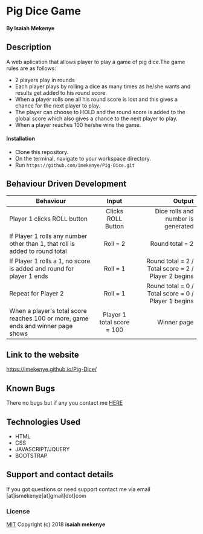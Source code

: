 # Pig Dice Game
#### By **Isaiah Mekenye**
## Description
A web aplication that allows player to play a game of pig dice.The game rules are as follows:
* 2 players play in rounds
* Each player plays by rolling a dice as many times as he/she wants and results get added to his round score.
* When a player rolls one all his round score is lost and this gives a chance for the next player to play.
* The player can choose to HOLD and the round score is added to the global score which also gives a chance to the next player to play.
* When a player reaches 100 he/she wins the game.
#### Installation
* Clone this repository.
* On the terminal, navigate to your workspace directory.
* Run
``` https://github.com/imekenye/Pig-Dice.git ```
## Behaviour Driven Development
| Behaviour                                | Input                                | Output                           |
|---------------------------------------   |:------------------------------------:|---------------------------------:|
| Player 1 clicks ROLL button              | Clicks ROLL Button                   |Dice rolls and number is generated|
| If Player 1 rolls any number other than 1, that roll is added to round total       | Roll = 2                             |Round total = 2                   |
| If Player 1 rolls a 1, no score is added and round for player 1 ends  | Roll = 1      |Round total = 2 / Total score = 2 / Player 2 begins |
| Repeat for Player 2 | Roll = 1 | Round total = 0 / Total score = 0 / Player 1 begins |
| When a player's total score reaches 100 or more, game ends and winner page shows | Player 1 total score = 100	| Winner page |
                    
## Link to the website
https://imekenye.github.io/Pig-Dice/

## Known Bugs
There no bugs but if any you contact me <a href="https://github.com/imekenye/Pig-Dice/issues/new">HERE</a>
## Technologies Used
* HTML
* CSS
* JAVASCRIPT/JQUERY
* BOOTSTRAP
## Support and contact details
If you got questions or need support contact me via email [at]ismekenye[at]gmail[dot]com
### License
<a href="https://github.com/imekenye/Portfolio-Landing-Page/blob/master/LICENSE">MIT</a> Copyright (c) 2018 **isaiah mekenye**
